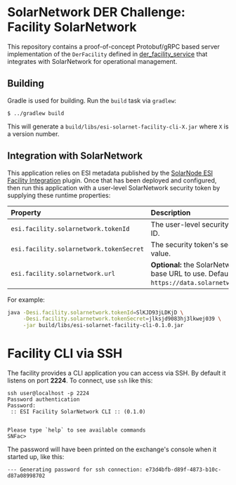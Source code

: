# SolarNetwork DER Challenge: Facility SolarNetwork

This repository contains a proof-of-concept Protobuf/gRPC based server implementation of the
`DerFacility` defined in [der_facility_service][der_facility_service] that integrates with
SolarNetwork for operational management.

## Building

Gradle is used for building. Run the `build` task via `gradlew`:

	$ ../gradlew build

This will generate a `build/libs/esi-solarnet-facility-cli-X.jar` where `X` is a version number.


## Integration with SolarNetwork

This application relies on ESI metadata published by the [SolarNode ESI Facility Integration][esi-sn-control]
plugin. Once that has been deployed and configured, then run this application with a user-level
SolarNetwork security token by supplying these runtime properties:

| Property | Description |
|:---------|:------------|
| `esi.facility.solarnetwork.tokenId` | The user-level security token ID. |
| `esi.facility.solarnetwork.tokenSecret` | The security token's secret value. |
| `esi.facility.solarnetwork.url` | **Optional:** the SolarNetwork base URL to use. Defaults to `https://data.solarnetwork.net`. |

For example:

```sh
java -Desi.facility.solarnetwork.tokenId=SlKJD93jLDKjD \
     -Desi.facility.solarnetwork.tokenSecret=jlksjd9083hj3lkwej039 \
     -jar build/libs/esi-solarnet-facility-cli-0.1.0.jar
```

# Facility CLI via SSH

The facility provides a CLI application you can access via SSH. By default it listens on port
**2224**. To connect, use `ssh` like this:

```shell
ssh user@localhost -p 2224
Password authentication
Password: 
 :: ESI Facility SolarNetwork CLI :: (0.1.0)


Please type `help` to see available commands
SNFac>
```

The password will have been printed on the exchange's console when it started up, like this:

```
--- Generating password for ssh connection: e73d4bfb-d89f-4873-b10c-d87a08998702
```


[der_facility_service]: ../api/src/main/proto/solarnetwork/esi/service/der_facility_service.proto
[esi-sn-control]: https://github.com/SolarNetwork/solarnetwork-node/tree/develop/net.solarnetwork.node.control.esi
[sim-intro]: ../README.md#simulation-example-register-a-facility-with-an-exchange
